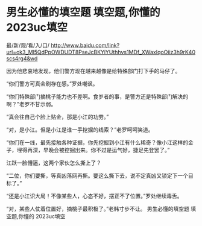 # 男生必懂的填空题 填空题,你懂的 2023uc填空

最/新/观/看/入/口/ http://www.baidu.com/link?url=ok3_Ml5QdPpOWDUDT8PseJcBKYiYUthhvs1MDf_XWaxIqoOiiz3h9rK40scs4rg4&wd

因为他悲哀地发现，他们警方现在越来越像是给特殊部门打下手的马仔了。

“你们警方可真会刷存在感。”罗处嘲讽。

“你们特殊部门摘桃子能力也不差啊。食岁者的事，是警方还是特殊部门解决的啊？”老罗不甘示弱。

“真会往自己个脸上贴金，那是小江的功劳。”

“对，是小江。但是小江是谁一手挖掘的线索？”老罗呵呵笑道。

“你们在一线，最先接触各种证据，你先挖掘到小江有什么稀奇？像小江这样的金子，埋得再深，早晚会被挖掘出来。你不过是运气好，捷足先登罢了。”

江跃一脸懵逼，这两个家伙怎么撕上了？

“二位，你们要撕，等真凶落网再撕。要这么撕下去，说不定真凶又锁定下一个目标了。”

“还是小江识大局！不像某些人，心态不好，摆正不了位置。”罗处继续毒舌。

“对，某些人仗着位置好，摘桃子最积极了。”老韩寸步不让。
男生必懂的填空题 填空题,你懂的 2023uc填空
